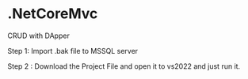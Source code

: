 # .NetCoreMvc 
CRUD with DApper

Step 1: Import .bak file to MSSQL server 

Step 2 : Download the Project File and open it to vs2022 and just run it.
